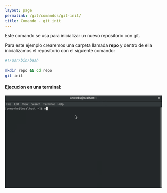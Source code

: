 ```yaml
---
layout: page
permalink: /git/comandos/git-init/
title: Comando - git init
---
```


Este comando se usa para inicializar un nuevo repositorio con git.

Para este ejemplo crearemos una carpeta llamada **repo** y dentro de ella inicializamos el repositorio con el siguiente comando:   

``` bash
#!/usr/bin/bash

mkdir repo && cd repo
git init
```
#### Ejecucion en una terminal:    

![Drag Racing](../../../assets/images/gif/git/comandos/git-init.gif)